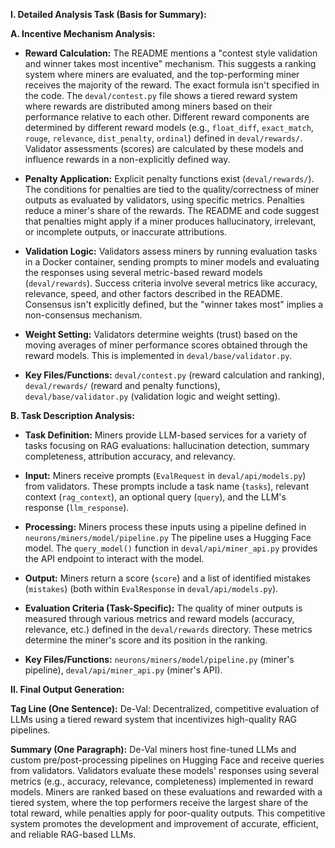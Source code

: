 **I. Detailed Analysis Task (Basis for Summary):**

**A. Incentive Mechanism Analysis:**

* **Reward Calculation:** The README mentions a "contest style validation and winner takes most incentive" mechanism.  This suggests a ranking system where miners are evaluated, and the top-performing miner receives the majority of the reward. The exact formula isn't specified in the code.  The `deval/contest.py` file shows a tiered reward system where rewards are distributed among miners based on their performance relative to each other. Different reward components are determined by different reward models (e.g., `float_diff`, `exact_match`, `rouge`, `relevance`, `dist_penalty`, `ordinal`) defined in `deval/rewards/`. Validator assessments (scores) are calculated by these models and influence rewards in a non-explicitly defined way.

* **Penalty Application:** Explicit penalty functions exist (`deval/rewards/`).  The conditions for penalties are tied to the quality/correctness of miner outputs as evaluated by validators, using specific metrics. Penalties reduce a miner's share of the rewards.  The README and code suggest that penalties might apply if a miner produces hallucinatory, irrelevant, or incomplete outputs, or inaccurate attributions.


* **Validation Logic:** Validators assess miners by running evaluation tasks in a Docker container, sending prompts to miner models and evaluating the responses using several metric-based reward models (`deval/rewards`). Success criteria involve several metrics like accuracy, relevance, speed, and other factors described in the README.  Consensus isn't explicitly defined, but the "winner takes most" implies a non-consensus mechanism.

* **Weight Setting:** Validators determine weights (trust) based on the moving averages of miner performance scores obtained through the reward models.  This is implemented in `deval/base/validator.py`.

* **Key Files/Functions:** `deval/contest.py` (reward calculation and ranking),  `deval/rewards/` (reward and penalty functions),  `deval/base/validator.py` (validation logic and weight setting).


**B. Task Description Analysis:**

* **Task Definition:** Miners provide LLM-based services for a variety of tasks focusing on RAG evaluations: hallucination detection, summary completeness, attribution accuracy, and relevancy.

* **Input:** Miners receive prompts (`EvalRequest` in `deval/api/models.py`) from validators.  These prompts include a task name (`tasks`), relevant context (`rag_context`), an optional query (`query`), and the LLM's response (`llm_response`).

* **Processing:** Miners process these inputs using a pipeline defined in `neurons/miners/model/pipeline.py`  The pipeline uses a Hugging Face model.  The `query_model()` function in `deval/api/miner_api.py` provides the API endpoint to interact with the model.

* **Output:** Miners return a score (`score`) and a list of identified mistakes (`mistakes`) (both within `EvalResponse` in `deval/api/models.py`).

* **Evaluation Criteria (Task-Specific):** The quality of miner outputs is measured through various metrics and reward models (accuracy, relevance, etc.) defined in the `deval/rewards` directory. These metrics determine the miner's score and its position in the ranking.

* **Key Files/Functions:** `neurons/miners/model/pipeline.py` (miner's pipeline), `deval/api/miner_api.py` (miner's API).


**II. Final Output Generation:**

**Tag Line (One Sentence):** De-Val: Decentralized, competitive evaluation of LLMs using a tiered reward system that incentivizes high-quality RAG pipelines.

**Summary (One Paragraph):** De-Val miners host fine-tuned LLMs and custom pre/post-processing pipelines on Hugging Face and receive queries from validators.  Validators evaluate these models' responses using several metrics (e.g., accuracy, relevance, completeness) implemented in reward models. Miners are ranked based on these evaluations and rewarded with a tiered system, where the top performers receive the largest share of the total reward, while penalties apply for poor-quality outputs. This competitive system promotes the development and improvement of accurate, efficient, and reliable RAG-based LLMs.
